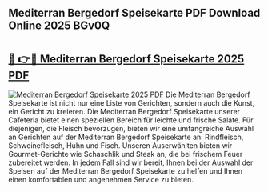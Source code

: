 ## Mediterran Bergedorf Speisekarte PDF Download Online 2025 BGv0Q

# <h2><a href="http://gccw6x.nevu.top/?p=Mediterran+Bergedorf+Speisekarte">🔗 👉🔴 Mediterran Bergedorf Speisekarte 2025 PDF</a></h2>

[![Mediterran Bergedorf Speisekarte 2025 PDF](https://i.imgur.com/dBaPXMq.png)](http://gccw6x.nevu.top/?p=Mediterran+Bergedorf+Speisekarte)
Die Mediterran Bergedorf Speisekarte ist nicht nur eine Liste von Gerichten, sondern auch die Kunst, ein Gericht zu kreieren. Die Mediterran Bergedorf Speisekarte unserer Cafeteria bietet einen speziellen Bereich für leichte und frische Salate. Für diejenigen, die Fleisch bevorzugen, bieten wir eine umfangreiche Auswahl an Gerichten auf der Mediterran Bergedorf Speisekarte an: Rindfleisch, Schweinefleisch, Huhn und Fisch. Unseren Auserwählten bieten wir Gourmet-Gerichte wie Schaschlik und Steak an, die bei frischem Feuer zubereitet werden. In jedem Fall sind wir bereit, Ihnen bei der Auswahl der Speisen auf der Mediterran Bergedorf Speisekarte zu helfen und Ihnen einen komfortablen und angenehmen Service zu bieten.
